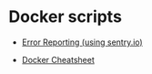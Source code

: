 Docker scripts
==============

- [Error Reporting (using sentry.io)](error-reporter-sentry)


- [Docker Cheatsheet](docker-cheatsheet.md)
